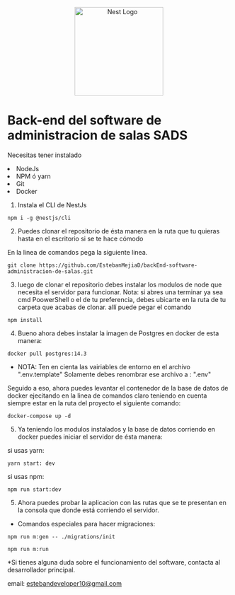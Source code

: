<p align="center">
  <a href="http://nestjs.com/" target="blank"><img src="https://nestjs.com/img/logo-small.svg" width="200" alt="Nest Logo" /></a>
</p>


# Back-end del software de administracion de salas SADS


Necesitas tener instalado 

<li>
NodeJs 
</li>
<li>
NPM ó yarn
</li>
<li>
Git
</li>
<li>
Docker
</li>

1. Instala el CLI de NestJs

```
npm i -g @nestjs/cli
```
2. <p>Puedes clonar el repositorio de ésta manera en la ruta que tu quieras hasta en el escritorio si se te hace cómodo</p>

En la linea de comandos pega la siguiente linea.
```
git clone https://github.com/EstebanMejiaD/backEnd-software-administracion-de-salas.git
```
3. luego de clonar el repositorio debes instalar los modulos de node que necesita el servidor para funcionar.
Nota: si abres una terminar ya sea cmd PoowerShell o el de tu preferencia, debes ubicarte en la ruta de tu carpeta que acabas de clonar.
allí puede pegar el comando
```
npm install
```

4. Bueno ahora debes instalar la imagen de Postgres en docker de esta manera:

```
docker pull postgres:14.3
```
* NOTA: Ten en cienta las vairiables de entorno en el archivo ".env.template" Solamente debes renombrar ese archivo a : ".env"

Seguido a eso, ahora puedes levantar el contenedor de la base de datos de docker ejecitando en la linea de comandos claro teniendo en cuenta siempre estar en la ruta del proyecto el siguiente comando: 
```
docker-compose up -d
```

5. Ya teniendo los modulos instalados y la base de datos corriendo en docker puedes iniciar el servidor de ésta manera:

si usas yarn:
```
yarn start: dev
```
si usas npm:
```
npm run start:dev
```
5. Ahora puedes probar la aplicacion con las rutas que se te presentan en la consola que donde está corriendo el servidor.



* Comandos especiales para hacer migraciones:
```
npm run m:gen -- ./migrations/init
```
```
npm run m:run
```


*Si tienes alguna duda sobre el funcionamiento del software, contacta al desarrollador principal.

email: estebandeveloper10@gmail.com


